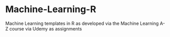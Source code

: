 # Machine-Learning-R

Machine Learning templates in R as developed via the Machine Learning A-Z course via Udemy
as assignments
